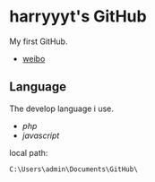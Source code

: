 # harryyyt's GitHub

My first GitHub.

* [weibo](http://weibo.com/u/1067689122)

## Language

The develop language i use.

* *php*
* *javascript*

local path:

	C:\Users\admin\Documents\GitHub\

